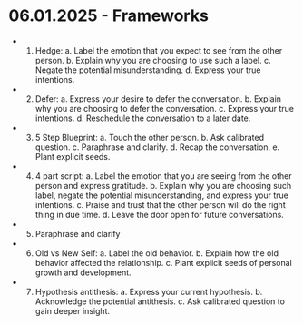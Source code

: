 # 06.01.2025 - Frameworks

- 1. Hedge:
a. Label the emotion that you expect to see from the other person.
b. Explain why you are choosing to use such a label.
c. Negate the potential misunderstanding.
d. Express your true intentions.

- 2. Defer:
a. Express your desire to defer the conversation.
b. Explain why you are choosing to defer the conversation.
c. Express your true intentions.
d. Reschedule the conversation to a later date.

- 3. 5 Step Blueprint:
a. Touch the other person.
b. Ask calibrated question.
c. Paraphrase and clarify.
d. Recap the conversation.
e. Plant explicit seeds.

- 4. 4 part script:
a. Label the emotion that you are seeing from the other person and express gratitude.
b. Explain why you are choosing such label, negate the potential misunderstanding, and express your true intentions.
c. Praise and trust that the other person will do the right thing in due time.
d. Leave the door open for future conversations.

- 5. Paraphrase and clarify

- 6. Old vs New Self:
a. Label the old behavior.
b. Explain how the old behavior affected the relationship.
c. Plant explicit seeds of personal growth and development.

- 7. Hypothesis antithesis:
a. Express your current hypothesis.
b. Acknowledge the potential antithesis.
c. Ask calibrated question to gain deeper insight.

